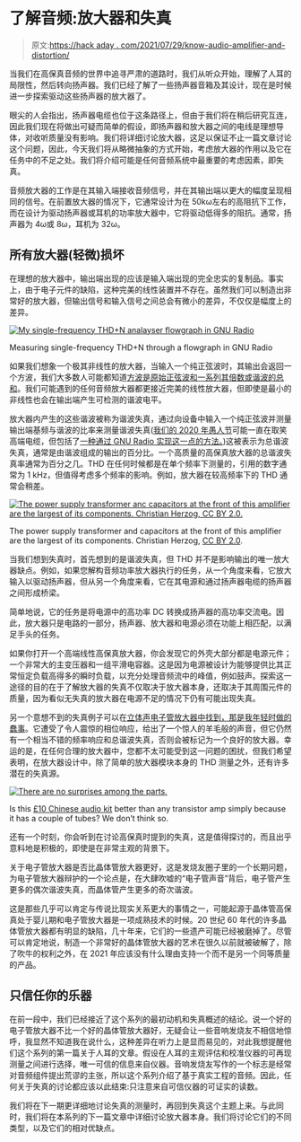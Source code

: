 # 了解音频:放大器和失真

> 原文:[https://hack aday . com/2021/07/29/know-audio-amplifier-and-distortion/](https://hackaday.com/2021/07/29/know-audio-amplifiers-and-distortion/)

当我们在高保真音频的世界中追寻严肃的道路时，我们从听众开始，理解了人耳的局限性，然后转向扬声器。我们已经了解了一些扬声器音箱及其设计，现在是时候进一步探索驱动这些扬声器的放大器了。

眼尖的人会指出，扬声器电缆也位于这条路径上，但由于我们将在稍后研究互连，因此我们现在将做出可疑而简单的假设，即扬声器和放大器之间的电线是理想导体，对收听质量没有影响。我们将详细讨论放大器，这足以保证不止一篇文章讨论这个问题，因此，今天我们将从略微抽象的方式开始，考虑放大器的作用以及它在任务中的不足之处。我们将介绍可能是任何音频系统中最重要的考虑因素，即失真。

音频放大器的工作是在其输入端接收音频信号，并在其输出端以更大的幅度呈现相同的信号。在前置放大器的情况下，它通常设计为在 50kω左右的高阻抗下工作，而在设计为驱动扬声器或耳机的功率放大器中，它将驱动低得多的阻抗。通常，扬声器为 4ω或 8ω，耳机为 32ω。

## 所有放大器(轻微)损坏

在理想的放大器中，输出端出现的应该是输入端出现的完全忠实的复制品。事实上，由于电子元件的缺陷，这种完美的线性装置并不存在。虽然我们可以制造出非常好的放大器，但输出信号和输入信号之间总会有微小的差异，不仅仅是幅度上的差异。

[![My single-frequency THD+N analayser flowgraph in GNU Radio](../Images/5dea43938c093af676df9b7faad68b51.png)](https://hackaday.com/wp-content/uploads/2020/03/gold-cables-thd-flowgraph.jpg)

Measuring single-frequency THD+N through a flowgraph in GNU Radio

如果我们想象一个极其非线性的放大器，当输入一个纯正弦波时，其输出会返回一个方波，我们大多数人可能都知道[方波是原始正弦波和一系列其倍数或谐波的总和](https://hackaday.com/2015/09/17/visualizing-the-fourier-transform/)。我们可能遇到的任何音频放大器都更接近完美的线性放大器，但即使是最小的非线性也会在输出端产生可检测的谐波电平。

放大器内产生的这些谐波被称为谐波失真，通过向设备中输入一个纯正弦波并测量输出端基频与谐波的比率来测量谐波失真([我们的 2020 年愚人节](https://hackaday.com/2020/04/01/gold-cables-really-do-work-the-best/)可能一直在取笑高端电缆，但包括了[一种通过 GNU Radio 实现这一点的方法。](https://github.com/JennyList/GnuRadioAudioAnalysers))这被表示为总谐波失真，通常是由谐波组成的输出的百分比。一个高质量的高保真放大器的总谐波失真率通常为百分之几。THD 在任何时候都是在单个频率下测量的，引用的数字通常为 1 kHz，但值得考虑多个频率的影响。例如，放大器在较高频率下的 THD 通常会稍差。

[![The power supply transformer anc capacitors at the front of this amplifier are the largest of its components. Christian Herzog, CC BY 2.0.](../Images/c3bb4fc066b6251d89d9a0c4c735a344.png)](https://hackaday.com/wp-content/uploads/2021/06/Audio_Analogue_Maestro_amplifier_at_HighEnd-2009_3557030278.jpg)

The power supply transformer and capacitors at the front of this amplifier are the largest of its components. Christian Herzog, [CC BY 2.0](https://commons.wikimedia.org/wiki/File:Audio_Analogue_Maestro_amplifier_at_HighEnd-2009_(3557030278).jpg).

当我们想到失真时，首先想到的是谐波失真，但 THD 并不是影响输出的唯一放大器缺点。例如，如果您解构音频功率放大器执行的任务，从一个角度来看，它放大输入以驱动扬声器，但从另一个角度来看，它在其电源和通过扬声器电缆的扬声器之间形成桥梁。

简单地说，它的任务是将电源中的高功率 DC 转换成扬声器的高功率交流电。因此，放大器只是电路的一部分，扬声器、放大器和电源必须在功能上相匹配，以满足手头的任务。

如果你打开一个高端线性高保真放大器，你会发现它的外壳大部分都是电源元件；一个非常大的主变压器和一组平滑电容器。这是因为电源被设计为能够提供比其正常恒定负载高得多的瞬时负载，以充分处理音频流中的峰值，例如鼓声。探索这一途径的目的在于了解放大器的失真不仅取决于放大器本身，还取决于其周围元件的质量，因为看似无失真的放大器在电源不足的情况下仍有可能出现失真。

另一个意想不到的失真例子可以在[立体声电子管放大器中找到，那是我年轻时做的蠢事](https://hackaday.com/2017/08/16/the-best-stereo-valve-amp-in-the-world/)。它遭受了令人震惊的相位响应，给出了一个惊人的羊毛般的声音，但它仍然有一个相当不错的频率响应和总谐波失真，否则会被标记为一个良好的放大器。幸运的是，在任何合理的放大器中，您都不太可能受到这一问题的困扰，但我们希望表明，在放大器设计中，除了简单的放大器模块本身的 THD 测量之外，还有许多潜在的失真源。

[![There are no surprises among the parts.](../Images/54c14c949d86bff46705c602bce80ffe.png)](https://hackaday.com/wp-content/uploads/2020/07/6j1-amp-parts.jpg)

Is this [£10 Chinese audio kit](https://hackaday.com/2020/09/01/that-elusive-valve-amp-sound-for-not-a-lot-there-has-to-be-a-catch/) better than any transistor amp simply because it has a couple of tubes? We don’t think so.

还有一个时刻，你会听到在讨论高保真时提到的失真，这是值得探讨的，而且出乎意料地是积极的，即使是在非常主观的背景下。

关于电子管放大器是否比晶体管放大器更好，这是发烧友圈子里的一个长期问题，为电子管放大器辩护的一个论点是，在大肆吹嘘的“电子管声音”背后，电子管产生更多的偶次谐波失真，而晶体管产生更多的奇次谐波。

这是那些几乎可以肯定与传说比现实关系更大的事情之一，可能起源于晶体管高保真处于婴儿期和电子管放大器是一项成熟技术的时候。20 世纪 60 年代的许多晶体管放大器都有明显的缺陷，几十年来，它们的一些遗产可能已经被磨掉了。尽管可以肯定地说，制造一个非常好的晶体管放大器的艺术在很久以前就被破解了，除了吹牛的权利之外，在 2021 年应该没有什么理由支持一个而不是另一个同等质量的产品。

## 只信任你的乐器

在前一段中，我们已经接近了这个系列的最初动机和失真概述的结论。说一个好的电子管放大器不比一个好的晶体管放大器好，无疑会让一些音响发烧友不相信地惊呼，我显然不知道我在说什么，这种差异在听力上是显而易见的，对此我想提醒他们这个系列的第一篇关于人耳的文章。假设在人耳的主观评估和校准仪器的可再现测量之间进行选择，唯一可信的信息来自仪器。音响发烧友写作的一个标志是经常对音频组件提出荒谬的主张，所以这个系列介绍了基于真实工程的音频。因此，任何关于失真的讨论都应该以此结束:只注意来自可信仪器的可证实的读数。

我们将在下一期更详细地讨论失真的测量时，再回到失真这个主题上来。与此同时，我们将在本系列的下一篇文章中详细讨论放大器本身。我们将讨论它们的不同类型，以及它们的相对优缺点。
